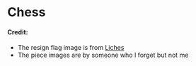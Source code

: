 # Chess

#### Credit:
- The resign flag image is from [Liches](Liches.org)
- The piece images are by someone who I forget but not me
